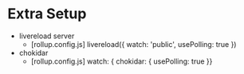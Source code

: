 # Extra Setup

* livereload server
  * [rollup.config.js] livereload({ watch: 'public', usePolling: true })
* chokidar
  * [rollup.config.js] watch: { chokidar: { usePolling: true }}